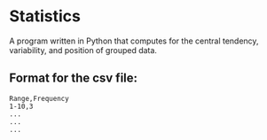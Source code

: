 # Statistics 
A program written in Python that computes for the central tendency, variability, and position of grouped data. 

## Format for the csv file:
```
Range,Frequency
1-10,3
...
...
...
```
